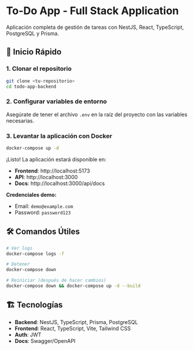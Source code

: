 # To-Do App - Full Stack Application

Aplicación completa de gestión de tareas con NestJS, React, TypeScript, PostgreSQL y Prisma.

## 🚀 Inicio Rápido

### 1. Clonar el repositorio
```bash
git clone <tu-repositorio>
cd todo-app-backend
```

### 2. Configurar variables de entorno
Asegúrate de tener el archivo `.env` en la raíz del proyecto con las variables necesarias.

### 3. Levantar la aplicación con Docker
```bash
docker-compose up -d
```

¡Listo! La aplicación estará disponible en:
- **Frontend**: http://localhost:5173
- **API**: http://localhost:3000
- **Docs**: http://localhost:3000/api/docs

**Credenciales demo:**
- Email: `demo@example.com`
- Password: `password123`

## 🛠️ Comandos Útiles

```bash
# Ver logs
docker-compose logs -f

# Detener
docker-compose down

# Reiniciar (después de hacer cambios)
docker-compose down && docker-compose up -d --build
```

## 🏗️ Tecnologías

- **Backend**: NestJS, TypeScript, Prisma, PostgreSQL
- **Frontend**: React, TypeScript, Vite, Tailwind CSS
- **Auth**: JWT
- **Docs**: Swagger/OpenAPI